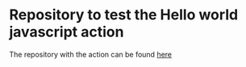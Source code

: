 # Repository to test the Hello world javascript action 
The repository with the action can be found [here](https://github.com/ULL-ESIT-PL-2021/hello-js-action-Daniel-del-Castillo)